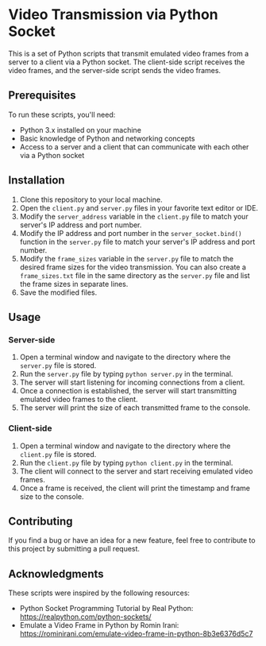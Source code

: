 # Video Transmission via Python Socket

This is a set of Python scripts that transmit emulated video frames from a server to a client via a Python socket. The client-side script receives the video frames, and the server-side script sends the video frames.

## Prerequisites

To run these scripts, you'll need:

- Python 3.x installed on your machine
- Basic knowledge of Python and networking concepts
- Access to a server and a client that can communicate with each other via a Python socket

## Installation

1. Clone this repository to your local machine.
2. Open the `client.py` and `server.py` files in your favorite text editor or IDE.
3. Modify the `server_address` variable in the `client.py` file to match your server's IP address and port number.
4. Modify the IP address and port number in the `server_socket.bind()` function in the `server.py` file to match your server's IP address and port number.
5. Modify the `frame_sizes` variable in the `server.py` file to match the desired frame sizes for the video transmission. You can also create a `frame_sizes.txt` file in the same directory as the `server.py` file and list the frame sizes in separate lines.
6. Save the modified files.

## Usage

### Server-side

1. Open a terminal window and navigate to the directory where the `server.py` file is stored.
2. Run the `server.py` file by typing `python server.py` in the terminal.
3. The server will start listening for incoming connections from a client.
4. Once a connection is established, the server will start transmitting emulated video frames to the client.
5. The server will print the size of each transmitted frame to the console.

### Client-side

1. Open a terminal window and navigate to the directory where the `client.py` file is stored.
2. Run the `client.py` file by typing `python client.py` in the terminal.
3. The client will connect to the server and start receiving emulated video frames.
4. Once a frame is received, the client will print the timestamp and frame size to the console.

## Contributing

If you find a bug or have an idea for a new feature, feel free to contribute to this project by submitting a pull request.

## Acknowledgments

These scripts were inspired by the following resources:

- Python Socket Programming Tutorial by Real Python: https://realpython.com/python-sockets/
- Emulate a Video Frame in Python by Romin Irani: https://rominirani.com/emulate-video-frame-in-python-8b3e6376d5c7
